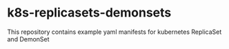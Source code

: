 # k8s-replicasets-demonsets
This repository contains example yaml manifests for kubernetes ReplicaSet and DemonSet
